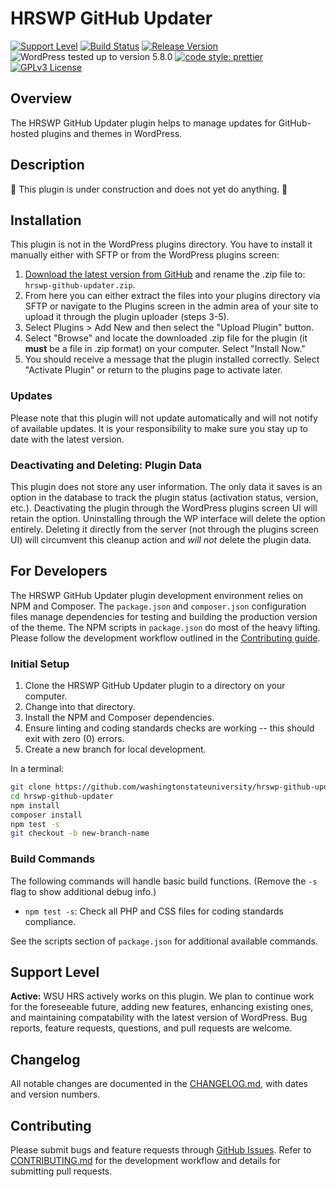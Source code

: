 # HRSWP GitHub Updater

[![Support Level](https://img.shields.io/badge/support-active-green.svg)](#support-level) [![Build Status](https://github.com/washingtonstateuniversity/hrswp-github-updater/actions/workflows/coding-standards.yml/badge.svg)](https://github.com/washingtonstateuniversity/hrswp-github-updater/actions) [![Release Version](https://img.shields.io/github/v/release/washingtonstateuniversity/hrswp-github-updater)](https://github.com/washingtonstateuniversity/hrswp-github-updater/releases/latest) ![WordPress tested up to version 5.8.0](https://img.shields.io/badge/WordPress-v5.8.0%20tested-success.svg) [![code style: prettier](https://img.shields.io/badge/code_style-prettier-ff69b4.svg)](https://github.com/prettier/prettier) [![GPLv3 License](https://img.shields.io/github/license/washingtonstateuniversity/hrswp-github-updater)](https://github.com/washingtonstateuniversity/hrswp-github-updater/blob/develop/LICENSE.md)

## Overview

The HRSWP GitHub Updater plugin helps to manage updates for GitHub-hosted plugins and themes in WordPress.

## Description

:construction: This plugin is under construction and does not yet do anything. :construction:

## Installation

This plugin is not in the WordPress plugins directory. You have to install it manually either with SFTP or from the WordPress plugins screen:

1. [Download the latest version from GitHub](https://github.com/washingtonstateuniversity/hrswp-github-updater/archive/stable.zip) and rename the .zip file to: `hrswp-github-updater.zip`.
2. From here you can either extract the files into your plugins directory via SFTP or navigate to the Plugins screen in the admin area of your site to upload it through the plugin uploader (steps 3-5).
3. Select Plugins > Add New and then select the "Upload Plugin" button.
4. Select "Browse" and locate the downloaded .zip file for the plugin (it **must** be a file in .zip format) on your computer. Select "Install Now."
5. You should receive a message that the plugin installed correctly. Select "Activate Plugin" or return to the plugins page to activate later.

### Updates

Please note that this plugin will not update automatically and will not notify of available updates. It is your responsibility to make sure you stay up to date with the latest version.

### Deactivating and Deleting: Plugin Data

This plugin does not store any user information. The only data it saves is an option in the database to track the plugin status (activation status, version, etc.). Deactivating the plugin through the WordPress plugins screen UI will retain the option. Uninstalling through the WP interface will delete the option entirely. Deleting it directly from the server (not through the plugins screen UI) will circumvent this cleanup action and *will not* delete the plugin data.

## For Developers

The HRSWP GitHub Updater plugin development environment relies on NPM and Composer. The `package.json` and `composer.json` configuration files manage dependencies for testing and building the production version of the theme. The NPM scripts in `package.json` do most of the heavy lifting. Please follow the development workflow outlined in the [Contributing guide](https://github.com/washingtonstateuniversity/hrswp-github-updater/blob/develop/CONTRIBUTING.md).

### Initial Setup

1. Clone the HRSWP GitHub Updater plugin to a directory on your computer.
2. Change into that directory.
3. Install the NPM and Composer dependencies.
4. Ensure linting and coding standards checks are working -- this should exit with zero (0) errors.
5. Create a new branch for local development.

In a terminal:

~~~bash
git clone https://github.com/washingtonstateuniversity/hrswp-github-updater.git
cd hrswp-github-updater
npm install
composer install
npm test -s
git checkout -b new-branch-name
~~~

### Build Commands

The following commands will handle basic build functions. (Remove the `-s` flag to show additional debug info.)

- `npm test -s`: Check all PHP and CSS files for coding standards compliance.

See the scripts section of `package.json` for additional available commands.

## Support Level

**Active:** WSU HRS actively works on this plugin. We plan to continue work for the foreseeable future, adding new features, enhancing existing ones, and maintaining compatability with the latest version of WordPress. Bug reports, feature requests, questions, and pull requests are welcome.

## Changelog

All notable changes are documented in the [CHANGELOG.md](https://github.com/washingtonstateuniversity/hrswp-github-updater/blob/develop/CHANGELOG.md), with dates and version numbers.

## Contributing

Please submit bugs and feature requests through [GitHub Issues](https://github.com/washingtonstateuniversity/hrswp-github-updater/issues). Refer to [CONTRIBUTING.md](https://github.com/washingtonstateuniversity/hrswp-github-updater/blob/develop/CONTRIBUTING.md) for the development workflow and details for submitting pull requests.
